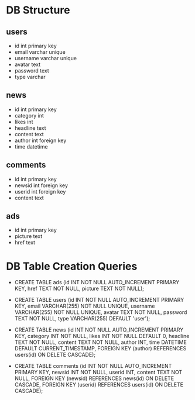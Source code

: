 # DB Structure

## users

- id int primary key
- email varchar unique
- username varchar unique
- avatar text
- password text
- type varchar

## news

- id int primary key
- category int
- likes int
- headline text
- content text
- author int foreign key
- time datetime

## comments

- id int primary key
- newsid int foreign key
- userid int foreign key
- content text

## ads

- id int primary key
- picture text
- href text

# DB Table Creation Queries

- CREATE TABLE ads (id INT NOT NULL AUTO_INCREMENT PRIMARY KEY, href TEXT NOT NULL, picture TEXT NOT NULL);

- CREATE TABLE users (id INT NOT NULL AUTO_INCREMENT PRIMARY KEY, email VARCHAR(255) NOT NULL UNIQUE, username VARCHAR(255) NOT NULL UNIQUE, avatar TEXT NOT NULL, password TEXT NOT NULL, type VARCHAR(255) DEFAULT 'user');

- CREATE TABLE news (id INT NOT NULL AUTO_INCREMENT PRIMARY KEY, category INT NOT NULL, likes INT NOT NULL DEFAULT 0, headline TEXT NOT NULL, content TEXT NOT NULL, author INT, time DATETIME DEFAULT CURRENT_TIMESTAMP, FOREIGN KEY (author) REFERENCES users(id) ON DELETE CASCADE);

- CREATE TABLE comments (id INT NOT NULL AUTO_INCREMENT PRIMARY KEY, newsid INT NOT NULL, userid INT, content TEXT NOT NULL, FOREIGN KEY (newsid) REFERENCES news(id) ON DELETE CASCADE, FOREIGN KEY (userid) REFERENCES users(id) ON DELETE CASCADE);
